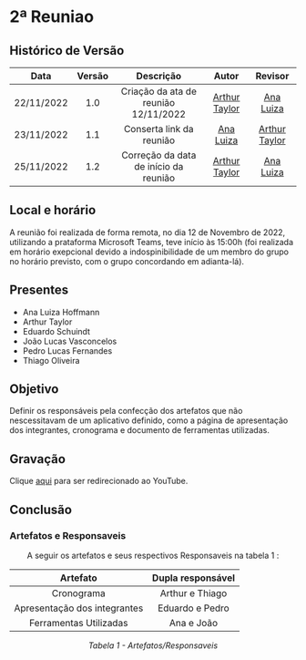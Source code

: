 # 2ª Reuniao

## Histórico de Versão

|Data|Versão|Descrição|Autor|Revisor|
| :----------: | :------: | :-----------: | :---------: |:---------: |
|22/11/2022|1.0|Criação da ata de reunião 12/11/2022| [Arthur Taylor](https://github.com/Eruel6)| [Ana Luiza](https://github.com/AnHoff) |
|23/11/2022|1.1|Conserta link da reunião| [Ana Luiza](https://github.com/AnHoff) | [Arthur Taylor](https://github.com/Eruel6)| 
|25/11/2022|1.2|Correção da data de início da reunião| [Arthur Taylor](https://github.com/Eruel6)| [Ana Luiza](https://github.com/AnHoff) |


## Local e horário

A reunião foi realizada de forma remota, no dia 12 de Novembro de 2022, utilizando a prataforma Microsoft Teams, teve início às 15:00h (foi realizada em horário exepcional devido a indospinibilidade de um membro do grupo no horário previsto, com o grupo concordando em adianta-lá).

## Presentes

- Ana Luiza Hoffmann
- Arthur Taylor
- Eduardo Schuindt
- João Lucas Vasconcelos
- Pedro Lucas Fernandes
- Thiago Oliveira

## Objetivo

Definir os responsáveis pela confecção dos artefatos que não nescessitavam de um aplicativo definido, como a página de apresentação dos integrantes, cronograma e documento de ferramentas utilizadas.

## Gravação
Clique [aqui](https://youtu.be/dgPIWv2J9-8) para ser redirecionado ao YouTube.

## Conclusão

### Artefatos e Responsaveis
<center>
A seguir os artefatos e seus respectivos Responsaveis na tabela 1 :

| Artefato | Dupla responsável |
| :-: | :-: |
| Cronograma | Arthur e Thiago |
| Apresentação dos integrantes | Eduardo e Pedro |
| Ferramentas Utilizadas | Ana e João |

*Tabela 1 - Artefatos/Responsaveis*
</center>